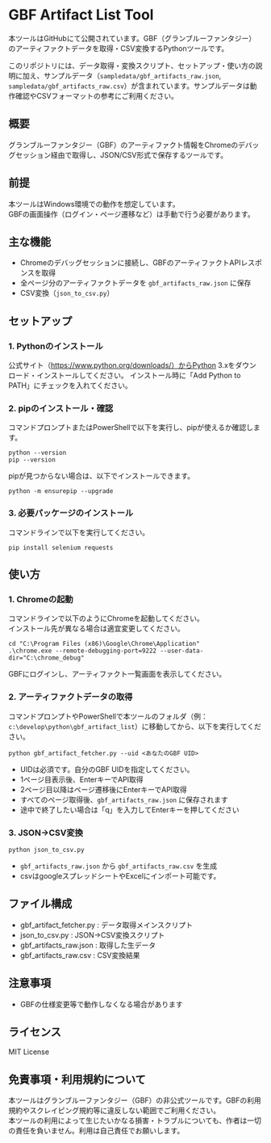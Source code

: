 # GBF Artifact List Tool

本ツールはGitHubにて公開されています。GBF（グランブルーファンタジー）のアーティファクトデータを取得・CSV変換するPythonツールです。

このリポジトリには、データ取得・変換スクリプト、セットアップ・使い方の説明に加え、サンプルデータ（`sampledata/gbf_artifacts_raw.json`, `sampledata/gbf_artifacts_raw.csv`）が含まれています。サンプルデータは動作確認やCSVフォーマットの参考にご利用ください。

## 概要
グランブルーファンタジー（GBF）のアーティファクト情報をChromeのデバッグセッション経由で取得し、JSON/CSV形式で保存するツールです。

## 前提
本ツールはWindows環境での動作を想定しています。  
GBFの画面操作（ログイン・ページ遷移など）は手動で行う必要があります。

## 主な機能
- Chromeのデバッグセッションに接続し、GBFのアーティファクトAPIレスポンスを取得
- 全ページ分のアーティファクトデータを `gbf_artifacts_raw.json` に保存
- CSV変換（`json_to_csv.py`）

## セットアップ
### 1. Pythonのインストール
公式サイト（https://www.python.org/downloads/）からPython 3.xをダウンロード・インストールしてください。
インストール時に「Add Python to PATH」にチェックを入れてください。

### 2. pipのインストール・確認
コマンドプロンプトまたはPowerShellで以下を実行し、pipが使えるか確認します。
```
python --version
pip --version
```
pipが見つからない場合は、以下でインストールできます。
```
python -m ensurepip --upgrade
```

### 3. 必要パッケージのインストール
コマンドラインで以下を実行してください。
```
pip install selenium requests
```

## 使い方
### 1. Chromeの起動
コマンドラインで以下のようにChromeを起動してください。  
インストール先が異なる場合は適宜変更してください。
```
cd "C:\Program Files (x86)\Google\Chrome\Application"
.\chrome.exe --remote-debugging-port=9222 --user-data-dir="C:\chrome_debug"
```
GBFにログインし、アーティファクト一覧画面を表示してください。

### 2. アーティファクトデータの取得
コマンドプロンプトやPowerShellで本ツールのフォルダ（例：`c:\develop\python\gbf_artifact_list`）に移動してから、以下を実行してください。
```
python gbf_artifact_fetcher.py --uid <あなたのGBF UID>
```
- UIDは必須です。自分のGBF UIDを指定してください。
- 1ページ目表示後、EnterキーでAPI取得
- 2ページ目以降はページ遷移後にEnterキーでAPI取得
- すべてのページ取得後、`gbf_artifacts_raw.json` に保存されます
- 途中で終了したい場合は「q」を入力してEnterキーを押してください

### 3. JSON→CSV変換
```
python json_to_csv.py
```
- `gbf_artifacts_raw.json` から `gbf_artifacts_raw.csv` を生成
- csvはgoogleスプレッドシートやExcelにインポート可能です。

## ファイル構成
- gbf_artifact_fetcher.py : データ取得メインスクリプト
- json_to_csv.py : JSON→CSV変換スクリプト
- gbf_artifacts_raw.json : 取得した生データ
- gbf_artifacts_raw.csv : CSV変換結果

## 注意事項
- GBFの仕様変更等で動作しなくなる場合があります

## ライセンス
MIT License

## 免責事項・利用規約について
本ツールはグランブルーファンタジー（GBF）の非公式ツールです。GBFの利用規約やスクレイピング規約等に違反しない範囲でご利用ください。  
本ツールの利用によって生じたいかなる損害・トラブルについても、作者は一切の責任を負いません。利用は自己責任でお願いします。
